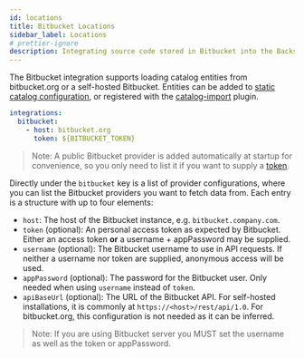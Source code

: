 ```yaml
---
id: locations
title: Bitbucket Locations
sidebar_label: Locations
# prettier-ignore
description: Integrating source code stored in Bitbucket into the Backstage catalog
---
```


The Bitbucket integration supports loading catalog entities from bitbucket.org
or a self-hosted Bitbucket. Entities can be added to
[static catalog configuration](../../features/software-catalog/configuration.md),
or registered with the
[catalog-import](https://github.com/backstage/backstage/tree/master/plugins/catalog-import)
plugin.

```yaml
integrations:
  bitbucket:
    - host: bitbucket.org
      token: ${BITBUCKET_TOKEN}
```

> Note: A public Bitbucket provider is added automatically at startup for
> convenience, so you only need to list it if you want to supply a
> [token](https://confluence.atlassian.com/bitbucketserver/personal-access-tokens-939515499.html).

Directly under the `bitbucket` key is a list of provider configurations, where
you can list the Bitbucket providers you want to fetch data from. Each entry is
a structure with up to four elements:

- `host`: The host of the Bitbucket instance, e.g. `bitbucket.company.com`.
- `token` (optional): An personal access token as expected by Bitbucket. Either
  an access token **or** a username + appPassword may be supplied.
- `username` (optional): The Bitbucket username to use in API requests. If
  neither a username nor token are supplied, anonymous access will be used.
- `appPassword` (optional): The password for the Bitbucket user. Only needed
  when using `username` instead of `token`.
- `apiBaseUrl` (optional): The URL of the Bitbucket API. For self-hosted
  installations, it is commonly at `https://<host>/rest/api/1.0`. For
  bitbucket.org, this configuration is not needed as it can be inferred.

> Note: If you are using Bitbucket server you MUST set the username as well as
> the token or appPassword.
